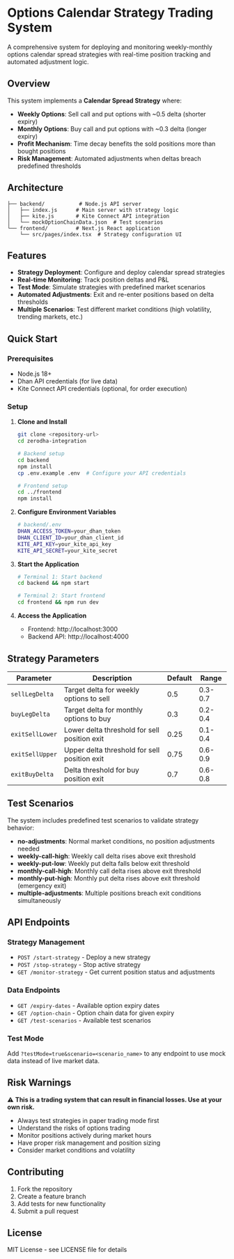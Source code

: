 # Options Calendar Strategy Trading System

A comprehensive system for deploying and monitoring weekly-monthly options calendar spread strategies with real-time position tracking and automated adjustment logic.

## Overview

This system implements a **Calendar Spread Strategy** where:

- **Weekly Options**: Sell call and put options with ~0.5 delta (shorter expiry)
- **Monthly Options**: Buy call and put options with ~0.3 delta (longer expiry)
- **Profit Mechanism**: Time decay benefits the sold positions more than bought positions
- **Risk Management**: Automated adjustments when deltas breach predefined thresholds

## Architecture

```
├── backend/           # Node.js API server
│   ├── index.js      # Main server with strategy logic
│   ├── kite.js       # Kite Connect API integration
│   └── mockOptionChainData.json  # Test scenarios
└── frontend/         # Next.js React application
    └── src/pages/index.tsx  # Strategy configuration UI
```

## Features

- **Strategy Deployment**: Configure and deploy calendar spread strategies
- **Real-time Monitoring**: Track position deltas and P&L
- **Test Mode**: Simulate strategies with predefined market scenarios
- **Automated Adjustments**: Exit and re-enter positions based on delta thresholds
- **Multiple Scenarios**: Test different market conditions (high volatility, trending markets, etc.)

## Quick Start

### Prerequisites

- Node.js 18+
- Dhan API credentials (for live data)
- Kite Connect API credentials (optional, for order execution)

### Setup

1. **Clone and Install**

   ```bash
   git clone <repository-url>
   cd zerodha-integration

   # Backend setup
   cd backend
   npm install
   cp .env.example .env  # Configure your API credentials

   # Frontend setup
   cd ../frontend
   npm install
   ```

2. **Configure Environment Variables**

   ```bash
   # backend/.env
   DHAN_ACCESS_TOKEN=your_dhan_token
   DHAN_CLIENT_ID=your_dhan_client_id
   KITE_API_KEY=your_kite_api_key
   KITE_API_SECRET=your_kite_secret
   ```

3. **Start the Application**

   ```bash
   # Terminal 1: Start backend
   cd backend && npm start

   # Terminal 2: Start frontend
   cd frontend && npm run dev
   ```

4. **Access the Application**
   - Frontend: http://localhost:3000
   - Backend API: http://localhost:4000

## Strategy Parameters

| Parameter       | Description                                  | Default | Range   |
| --------------- | -------------------------------------------- | ------- | ------- |
| `sellLegDelta`  | Target delta for weekly options to sell      | 0.5     | 0.3-0.7 |
| `buyLegDelta`   | Target delta for monthly options to buy      | 0.3     | 0.2-0.4 |
| `exitSellLower` | Lower delta threshold for sell position exit | 0.25    | 0.1-0.4 |
| `exitSellUpper` | Upper delta threshold for sell position exit | 0.75    | 0.6-0.9 |
| `exitBuyDelta`  | Delta threshold for buy position exit        | 0.7     | 0.6-0.8 |

## Test Scenarios

The system includes predefined test scenarios to validate strategy behavior:

- **no-adjustments**: Normal market conditions, no position adjustments needed
- **weekly-call-high**: Weekly call delta rises above exit threshold
- **weekly-put-low**: Weekly put delta falls below exit threshold
- **monthly-call-high**: Monthly call delta rises above exit threshold
- **monthly-put-high**: Monthly put delta rises above exit threshold (emergency exit)
- **multiple-adjustments**: Multiple positions breach exit conditions simultaneously

## API Endpoints

### Strategy Management

- `POST /start-strategy` - Deploy a new strategy
- `POST /stop-strategy` - Stop active strategy
- `GET /monitor-strategy` - Get current position status and adjustments

### Data Endpoints

- `GET /expiry-dates` - Available option expiry dates
- `GET /option-chain` - Option chain data for given expiry
- `GET /test-scenarios` - Available test scenarios

### Test Mode

Add `?testMode=true&scenario=<scenario_name>` to any endpoint to use mock data instead of live market data.

## Risk Warnings

⚠️ **This is a trading system that can result in financial losses. Use at your own risk.**

- Always test strategies in paper trading mode first
- Understand the risks of options trading
- Monitor positions actively during market hours
- Have proper risk management and position sizing
- Consider market conditions and volatility

## Contributing

1. Fork the repository
2. Create a feature branch
3. Add tests for new functionality
4. Submit a pull request

## License

MIT License - see LICENSE file for details
